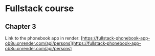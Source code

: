 # Fullstack course

## Chapter 3
Link to the phonebook app in render: 
[https://fullstack-phonebook-app-ob8u.onrender.com/api/persons](https://fullstack-phonebook-app-ob8u.onrender.com/api/persons)
